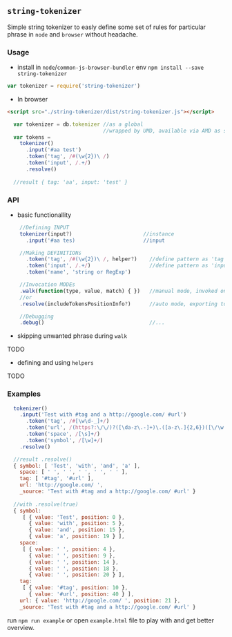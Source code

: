 ## `string-tokenizer`

Simple string tokenizer to easly define some set of rules for particular phrase in `node` and `browser` without headache.

### Usage

* install in `node`/`common-js-browser-bundler` env
`npm install --save string-tokenizer`

```js
var tokenizer = require('string-tokenizer')
```

* In browser 

```html 
<script src="./string-tokenizer/dist/string-tokenizer.js"></script>
```

```js
  var tokenizer = db.tokenizer //as a global
                               //wrapped by UMD, available via AMD as string-tokenizer
  var tokens = 
    tokenizer()
      .input('#aa test')
      .token('tag', /#(\w{2})\ /)
      .token('input', /.+/)
      .resolve()
  
  //result { tag: 'aa', input: 'test' }
```

### API

* basic functionallity

```js
    //Defining INPUT
    tokenizer(input?)                       //instance
      .input('#aa tes)                      //input

    //Making DEFINITIONs
      .token('tag', /#(\w{2})\ /, helper?)    //define pattern as 'tag' with optional helper method
      .token('input', /.+/)                   //define pattern as 'input'
      .token('name', 'string or RegExp')

    //Invocation MODEs
    .walk(function(type, value, match) { })   //manual mode, invoked on each token
    //or
    .resolve(includeTokensPositionInfo?)      //auto mode, exporting tokens to object with optional info about token position

    //Debugging
    .debug()                                  //...
```

* skipping unwanted phrase during `walk`

TODO

* defining and using `helpers`

TODO

### Examples

```js
  tokenizer()
    .input('Test with #tag and a http://google.com/ #url')
      .token('tag', /#[\w\d-_]+/)
      .token('url', /(https?:\/\/)?([\da-z\.-]+)\.([a-z\.]{2,6})([\/\w \.-]*)*\/?/, function(values){ return values[0] })
      .token('space', /[\s]+/)
      .token('symbol', /[\w]+/)
    .resolve()

  //result .resolve()
  { symbol: [ 'Test', 'with', 'and', 'a' ],
    space: [ ' ', ' ', ' ', ' ', ' ' ],
    tag: [ '#tag', '#url' ],
    url: 'http://google.com/ ',
    _source: 'Test with #tag and a http://google.com/ #url' }
  
  //with .resolve(true)
  { symbol:
     [ { value: 'Test', position: 0 },
       { value: 'with', position: 5 },
       { value: 'and', position: 15 },
       { value: 'a', position: 19 } ],
    space:
     [ { value: ' ', position: 4 },
       { value: ' ', position: 9 },
       { value: ' ', position: 14 },
       { value: ' ', position: 18 },
       { value: ' ', position: 20 } ],
    tag:
     [ { value: '#tag', position: 10 },
       { value: '#url', position: 40 } ],
    url: { value: 'http://google.com/ ', position: 21 },
    _source: 'Test with #tag and a http://google.com/ #url' }
```

run `npm run example` or open `example.html` file to play with and get better overview.
